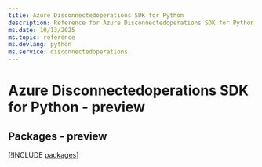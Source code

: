 ```yaml
---
title: Azure Disconnectedoperations SDK for Python
description: Reference for Azure Disconnectedoperations SDK for Python
ms.date: 10/13/2025
ms.topic: reference
ms.devlang: python
ms.service: disconnectedoperations
---
```

# Azure Disconnectedoperations SDK for Python - preview
## Packages - preview
[!INCLUDE [packages](disconnectedoperations-index.md)]